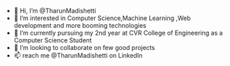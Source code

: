 - 👋 Hi, I’m @TharunMadishetti
- 👀 I’m interested in Computer Science,Machine Learning ,Web development and more booming technologies
- 🌱 I’m currently pursuing my 2nd year at CVR College of Engineering as a Computer Science Student
- 💞️ I’m looking to collaborate on few good projects
- 📫 reach me @TharunMadishetti on LinkedIn





